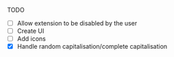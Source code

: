 TODO
- [ ] Allow extension to be disabled by the user
- [ ] Create UI
- [ ] Add icons
- [x] Handle random capitalisation/complete capitalisation
